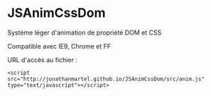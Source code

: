 JSAnimCssDom
============

Système léger d'animation de propriété DOM et CSS

Compatible avec IE9, Chrome et FF

URL d'accès au fichier :

<code>&lt;script src=&quot;http:&#x2F;&#x2F;jonathanmartel.github.io&#x2F;JSAnimCssDom&#x2F;src&#x2F;anim.js&quot; type=&quot;text&#x2F;javascript&quot;&gt;&lt;&#x2F;script&gt;</code>


